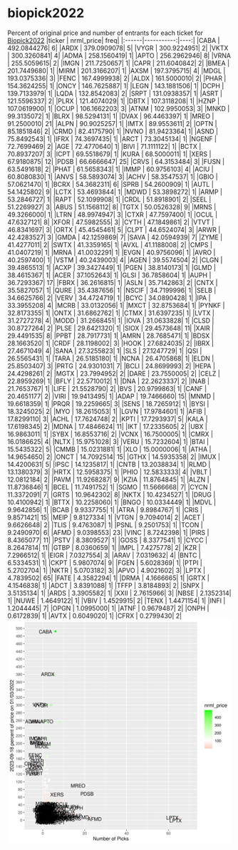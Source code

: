 # biopick2022
Percent of original price and number of entrants for each ticket for [Biopick2022](https://twitter.com/hashtag/Biopick2022)
|ticker |  nrml_price| freq|
|:------|-----------:|----:|
|CABA   | 492.0844276|    6|
|ARDX   | 379.0909078|    5|
|VYGR   | 300.9224951|    2|
|VKTX   | 300.3260841|    4|
|ADMA   | 258.1560419|    1|
|APTO   | 256.2962946|    8|
|VRNA   | 255.5059615|    2|
|IMGN   | 211.7250657|    1|
|CAPR   | 211.6040842|    2|
|BMEA   | 201.7449680|    1|
|MIRM   | 201.3166207|    1|
|AXSM   | 197.3795715|    4|
|MDGL   | 193.0375336|    3|
|FENC   | 167.4999938|    2|
|ALDX   | 161.5000010|    2|
|PHAR   | 154.3624255|    1|
|ONCY   | 146.7625887|    1|
|LEGN   | 143.1881506|    1|
|DCPH   | 139.7133979|    1|
|LQDA   | 132.8542083|    2|
|SRPT   | 131.0938357|    1|
|ASRT   | 121.5596337|    2|
|PLRX   | 121.4074029|    1|
|DBTX   | 107.3118208|    1|
|HZNP   | 107.0619900|    1|
|OCUP   | 106.1662203|    3|
|ATNM   | 102.9950053|    3|
|MNKD   |  99.3135072|    1|
|BLRX   |  98.5294131|    1|
|DVAX   |  96.4463397|    1|
|MREO   |  91.2500010|   21|
|ALPN   |  90.9025257|    1|
|IMTX   |  89.9553611|    2|
|OPTN   |  85.1851846|    2|
|CRMD   |  82.4175790|    1|
|NVNO   |  81.9423364|    1|
|ASND   |  75.8492543|    1|
|IFRX   |  74.3697435|    1|
|ARCT   |  73.3045134|    1|
|NGENF  |  72.7699469|    2|
|AGE    |  72.4770640|    1|
|BIVI   |  71.1111122|    1|
|BCTX   |  70.8937207|    3|
|ICPT   |  69.5518679|    1|
|KURA   |  68.5000011|    1|
|XERS   |  67.9180875|   12|
|PDSB   |  66.6666647|   25|
|CRVS   |  64.3153484|    3|
|FUSN   |  63.5491618|    2|
|PHAT   |  61.5658343|    1|
|IMMP   |  60.9756103|    4|
|ACIU   |  60.8080830|    1|
|ANVS   |  58.5893074|    3|
|ACHV   |  58.3547537|    1|
|GBIO   |  57.0621470|    1|
|BCRX   |  54.3682311|    6|
|SPRB   |  54.2600909|    1|
|AUTL   |  54.1425802|    9|
|LCTX   |  53.4693844|    1|
|MDWD   |  53.3898272|    1|
|ARMP   |  53.2846727|    1|
|RAPT   |  52.1099908|    1|
|CRDL   |  51.8918901|    2|
|SEEL   |  51.2269927|    3|
|ABUS   |  51.1568112|    8|
|TGTX   |  50.0526328|    9|
|MRNS   |  49.3266000|    1|
|LTRN   |  48.9974947|    3|
|CTXR   |  47.7597400|    1|
|OCUL   |  47.6327121|    8|
|XFOR   |  47.5982555|    3|
|CYTH   |  47.1849861|    2|
|VTVT   |  46.8341697|    3|
|ORTX   |  45.4545461|    5|
|CLPT   |  44.6524074|    3|
|ARWR   |  42.4283527|    3|
|GMDA   |  42.1259869|    7|
|SAVA   |  42.0594939|    7|
|ZYME   |  41.4277011|    2|
|SWTX   |  41.3359165|    1|
|AVXL   |  41.1188008|    2|
|CMPS   |  41.0407219|    1|
|MRNA   |  41.0032291|    1|
|EVGN   |  40.9756096|    1|
|AVRO   |  40.2597400|    1|
|VSTM   |  40.2439003|    4|
|AGEN   |  39.5574504|    2|
|CLGN   |  39.4865513|    1|
|ACXP   |  39.3427449|    1|
|PGEN   |  38.8140173|    1|
|GLMD   |  38.4615367|    1|
|ACER   |  37.1052643|    1|
|GLSI   |  36.7858604|    1|
|AUPH   |  36.7293367|   17|
|FBRX   |  36.2616815|    1|
|ASLN   |  35.7142863|    2|
|CNTX   |  35.5827057|    1|
|QURE   |  35.4387656|    1|
|NSCIF  |  34.7199996|    1|
|SELB   |  34.6625766|    2|
|VERV   |  34.4724719|    1|
|BCYC   |  34.0890428|    1|
|IPA    |  33.3955208|    4|
|MCRB   |  33.0132056|    1|
|MXCT   |  32.8753684|    1|
|PYNKF  |  32.8173355|    1|
|ONTX   |  31.6862762|    1|
|CTMX   |  31.6397235|    1|
|LVTX   |  31.2727278|    4|
|MODD   |  31.2668451|    1|
|IOVA   |  31.0633828|    1|
|CLSD   |  30.8727264|    2|
|PLSE   |  29.6421320|    1|
|SIOX   |  29.4573648|   11|
|XAIR   |  29.4491535|    8|
|PPBT   |  28.7917731|    1|
|AMRN   |  28.7685471|    1|
|BDSX   |  28.1663520|    1|
|CRDF   |  28.1198002|    3|
|HOOK   |  27.6824035|    2|
|IBRX   |  27.4671049|    4|
|SANA   |  27.3255823|    1|
|SLS    |  27.1247729|    1|
|QSI    |  26.5565431|    1|
|TARA   |  26.5185180|    1|
|NCNA   |  26.4705868|    1|
|ELDN   |  25.8503407|    3|
|PRTG   |  24.9301031|    7|
|BCLI   |  24.8699993|    2|
|HEPA   |  24.4298261|    2|
|MGTX   |  23.7994952|    2|
|DARE   |  23.7550005|    2|
|CELZ   |  22.8959269|    1|
|BFLY   |  22.5710012|    1|
|DNA    |  22.2623337|    2|
|INAB   |  21.7653767|    1|
|LIFE   |  21.5528790|    2|
|BVS    |  20.9799863|    1|
|CANF   |  20.4651177|    2|
|VIRI   |  19.9413495|    1|
|ADAP   |  19.7466660|   15|
|MNMD   |  19.6618359|    1|
|PRQR   |  19.2259665|    3|
|SENS   |  18.7265912|    1|
|BYSI   |  18.3245025|    2|
|MYO    |  18.2615053|    1|
|LGVN   |  17.9784601|    1|
|AFIB   |  17.8299110|    3|
|ACHL   |  17.7624748|    2|
|KPTI   |  17.7293937|    5|
|KALA   |  17.6198345|    2|
|MDNA   |  17.4846624|   11|
|IKT    |  17.2335605|    2|
|UBX    |  16.9863011|    1|
|SYBX   |  16.8553716|    2|
|VCNX   |  16.7500005|    1|
|CMRX   |  16.0186625|    4|
|NLTX   |  15.9751028|    3|
|VERU   |  15.7232604|    1|
|BTAI   |  15.5435322|    5|
|CMMB   |  15.0231881|    1|
|XLO    |  15.0000006|    1|
|ATHA   |  14.9654650|    2|
|ONCT   |  14.7092514|   15|
|GTHX   |  14.5935358|    2|
|IMUX   |  14.4200631|    5|
|IPSC   |  14.1235817|    1|
|CNTB   |  13.2038834|    1|
|RLMD   |  13.1380379|    3|
|HRTX   |  12.5958375|    1|
|PHIO   |  12.5833333|    4|
|VBLT   |  12.0812184|    2|
|PAVM   |  11.9268287|    9|
|KZIA   |  11.8764845|    1|
|ALZN   |  11.8736846|    1|
|BCEL   |  11.7491752|    1|
|SGMO   |  11.5666668|    7|
|CYCN   |  11.3372091|    7|
|GRTS   |  10.9642302|    8|
|NKTX   |  10.4234527|    1|
|DRUG   |  10.4100942|    1|
|BTTX   |  10.2258060|    1|
|BNGO   |  10.0334449|    1|
|MDVL   |   9.9642856|    1|
|BCAB   |   9.9337755|    1|
|ATRA   |   9.8984767|    1|
|CRIS   |   9.8571421|   15|
|MEIP   |   9.8127334|    1|
|VTGN   |   9.7094014|    2|
|ACET   |   9.6626648|    2|
|TLIS   |   9.4763087|    1|
|PSNL   |   9.2501753|    1|
|TCON   |   9.2490970|    6|
|AFMD   |   9.0398553|   23|
|VINC   |   8.7242398|    1|
|PIRS   |   8.4365077|   11|
|PSTV   |   8.3809527|    1|
|GOSS   |   8.3377541|    1|
|CYCC   |   8.2647814|   11|
|GTBP   |   8.0360659|    1|
|IMPL   |   7.4275778|    2|
|KZR    |   7.2966512|    1|
|EIGR   |   7.0327554|    3|
|ARAV   |   7.0319632|    4|
|BNTC   |   6.5334531|    1|
|CKPT   |   5.9807074|    9|
|FGEN   |   5.6028369|    1|
|PTPI   |   5.2702704|    1|
|NKTR   |   5.0703182|    3|
|APVO   |   4.9021602|    3|
|LPTX   |   4.7839502|   65|
|FATE   |   4.3582294|    1|
|DRMA   |   4.1666665|    1|
|GRTX   |   4.1546838|    1|
|ADCT   |   3.8391088|    1|
|TFFP   |   3.8184893|    2|
|SNPX   |   3.5135134|    1|
|ARDS   |   3.3905582|    1|
|XXII   |   2.7615966|    3|
|NBSE   |   2.1352314|    1|
|NUWE   |   1.4649122|    1|
|VBIV   |   1.4529915|    2|
|TENX   |   1.4471154|    1|
|INFI   |   1.2044445|    7|
|OPGN   |   1.0995000|    1|
|ATNF   |   0.9679487|    2|
|ONPH   |   0.6172839|    1|
|AVTX   |   0.6049020|    1|
|CFRX   |   0.2799430|    2|
![retvspicks](biopicks.png?raw=true)
